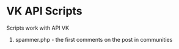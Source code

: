 # VK API Scripts
Scripts work with API VK
1. spammer.php - the first comments on the post in communities
